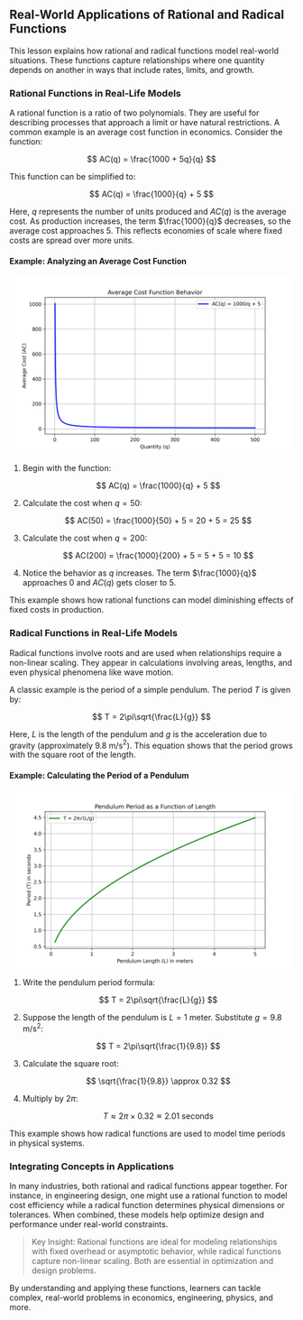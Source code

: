 ## Real-World Applications of Rational and Radical Functions

This lesson explains how rational and radical functions model real-world situations. These functions capture relationships where one quantity depends on another in ways that include rates, limits, and growth.

### Rational Functions in Real-Life Models

A rational function is a ratio of two polynomials. They are useful for describing processes that approach a limit or have natural restrictions. A common example is an average cost function in economics. Consider the function:

$$
AC(q) = \frac{1000 + 5q}{q}
$$

This function can be simplified to:

$$
AC(q) = \frac{1000}{q} + 5
$$

Here, $q$ represents the number of units produced and $AC(q)$ is the average cost. As production increases, the term $\frac{1000}{q}$ decreases, so the average cost approaches $5$. This reflects economies of scale where fixed costs are spread over more units.

#### Example: Analyzing an Average Cost Function


![A 2D line plot showing the behavior of the average cost function AC(q) = 1000/q + 5 as production quantity increases.](images/plot_1_07-05-lesson-real-world-applications-of-rational-and-radical-functions.md.png)



1. Begin with the function:

   $$
   AC(q) = \frac{1000}{q} + 5
   $$

2. Calculate the cost when $q = 50$:

   $$
   AC(50) = \frac{1000}{50} + 5 = 20 + 5 = 25
   $$

3. Calculate the cost when $q = 200$:

   $$
   AC(200) = \frac{1000}{200} + 5 = 5 + 5 = 10
   $$

4. Notice the behavior as $q$ increases. The term $\frac{1000}{q}$ approaches $0$ and $AC(q)$ gets closer to $5$.

This example shows how rational functions can model diminishing effects of fixed costs in production.

### Radical Functions in Real-Life Models

Radical functions involve roots and are used when relationships require a non-linear scaling. They appear in calculations involving areas, lengths, and even physical phenomena like wave motion.

A classic example is the period of a simple pendulum. The period $T$ is given by:

$$
T = 2\pi\sqrt{\frac{L}{g}}
$$

Here, $L$ is the length of the pendulum and $g$ is the acceleration due to gravity (approximately 9.8 m/s$^2$). This equation shows that the period grows with the square root of the length.

#### Example: Calculating the Period of a Pendulum


![A 2D line plot illustrating the relationship between the pendulum length and its period computed by T = 2π√(L/g).](images/plot_2_07-05-lesson-real-world-applications-of-rational-and-radical-functions.md.png)



1. Write the pendulum period formula:

   $$
   T = 2\pi\sqrt{\frac{L}{g}}
   $$

2. Suppose the length of the pendulum is $L = 1$ meter. Substitute $g = 9.8$ m/s$^2$:

   $$
   T = 2\pi\sqrt{\frac{1}{9.8}}
   $$

3. Calculate the square root:

   $$
   \sqrt{\frac{1}{9.8}} \approx 0.32
   $$

4. Multiply by $2\pi$:

   $$
   T \approx 2\pi \times 0.32 \approx 2.01 \text{ seconds}
   $$

This example shows how radical functions are used to model time periods in physical systems.

### Integrating Concepts in Applications

In many industries, both rational and radical functions appear together. For instance, in engineering design, one might use a rational function to model cost efficiency while a radical function determines physical dimensions or tolerances. When combined, these models help optimize design and performance under real-world constraints.

> Key Insight: Rational functions are ideal for modeling relationships with fixed overhead or asymptotic behavior, while radical functions capture non-linear scaling. Both are essential in optimization and design problems.

By understanding and applying these functions, learners can tackle complex, real-world problems in economics, engineering, physics, and more.